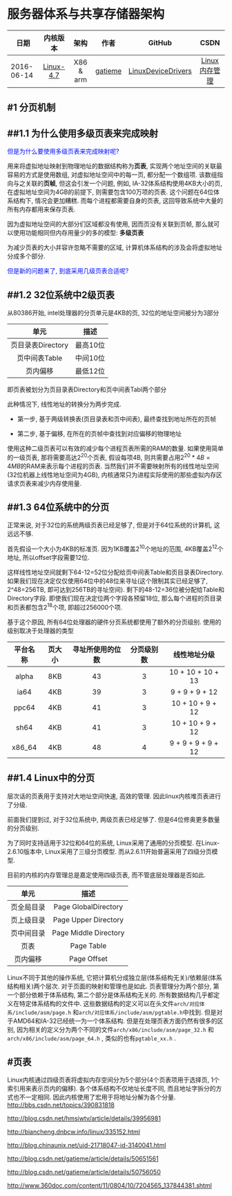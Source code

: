 服务器体系与共享存储器架构
=======

| 日期 | 内核版本 | 架构| 作者 | GitHub| CSDN |
| ------- |:-------:|:-------:|:-------:|:-------:|:-------:|
| 2016-06-14 | [Linux-4.7](http://lxr.free-electrons.com/source/?v=4.7) | X86 & arm | [gatieme](http://blog.csdn.net/gatieme) | [LinuxDeviceDrivers](https://github.com/gatieme/LDD-LinuxDeviceDrivers) | [Linux内存管理](http://blog.csdn.net/gatieme/article/category/6225543) |




#1	分页机制
-------

##1.1	为什么使用多级页表来完成映射
-------



<font color=0x00ffff>
但是为什么要使用多级页表来完成映射呢?
</font>

用来将虚拟地址映射到物理地址的数据结构称为**页表**, 实现两个地址空间的关联最容易的方式是使用数组, 对虚拟地址空间中的每一页, 都分配一个数组项. 该数组指向与之关联的**页帧**, 但这会引发一个问题, 例如, IA-32体系结构使用4KB大小的页, 在虚拟地址空间为4GB的前提下, 则需要包含100万项的页表. 这个问题在64位体系结构下, 情况会更加糟糕. 而每个进程都需要自身的页表, 这回导致系统中大量的所有内存都用来保存页表.

因为虚拟地址空间的大部分们区域都没有使用, 因而页没有关联到页帧, 那么就可以使用功能相同但内存用量少的多的模型: **多级页表**

为减少页表的大小并容许忽略不需要的区域, 计算机体系结构的涉及会将虚拟地址分成多个部分.




<font color=0x00ffff>
但是新的问题来了, 到底采用几级页表合适呢?
</font>

##1.2	32位系统中2级页表
-------


从80386开始, intel处理器的分页单元是4KB的页, 32位的地址空间被分为3部分

| 单元 | 描述 |
|:---:|:----:|
| 页目录表Directory | 最高10位 |
| 页中间表Table 	| 中间10位 |
| 页内偏移  		| 最低12位 |

即页表被划分为页目录表Directory和页中间表Tabl两个部分

此种情况下, 线性地址的转换分为两步完成.

*	第一步, 基于两级转换表(页目录表和页中间表), 最终查找到地址所在的页帧

*	第二步, 基于偏移, 在所在的页帧中查找到对应偏移的物理地址

使用这种二级页表可以有效的减少每个进程页表所需的RAM的数量. 如果使用简单的一级页表, 那将需要高达$2^20$个页表, 假设每项4B, 则共需要占用$2^20 * 4B = 4MB$的RAM来表示每个进程的页表. 当然我们并不需要映射所有的线性地址空间(32位机器上线性地址空间为4GB), 内核通常只为进程实际使用的那些虚拟内存区请求页表来减少内存使用量.

##1.3	64位系统中的分页
-------

正常来说, 对于32位的系统两级页表已经足够了, 但是对于64位系统的计算机, 这远远不够.

首先假设一个大小为4KB的标准页. 因为1KB覆盖$2^10$个地址的范围, 4KB覆盖$2^12$个地址, 所以offset字段需要12位.

这样线性地址空间就剩下64-12=52位分配给页中间表Table和页目录表Directory. 如果我们现在决定仅仅使用64位中的48位来寻址(这个限制其实已经足够了, 2^48=256TB, 即可达到256TB的寻址空间). 剩下的48-12=36位被分配给Table和Directory字段. 即使我们现在决定位两个字段各预留18位, 那么每个进程的页目录和页表都包含$2^18$个项, 即超过256000个项.

基于这个原因, 所有64位处理器的硬件分页系统都使用了额外的分页级别. 使用的级别取决于处理器的类型

| 平台名称 | 页大小 | 寻址所使用的位数 | 分页级别数 | 线性地址分级 |
|:---:|:---:|:---:|:---:|:---:|
| alpha  | 8KB | 43 | 3 | 10 + 10 + 10 + 13  |
| ia64   | 4KB | 39 | 3 |  9 +  9 +  9 + 12  |
| ppc64  | 4KB | 41 | 3 | 10 + 10 +  9 + 12  |
| sh64   | 4KB | 41 | 3 | 10 + 10 +  9 + 12  |
| x86_64 | 4KB | 48 | 4 | 9 + 9 + 9 + 9 + 12 | 



##1.4	Linux中的分页
-------

层次话的页表用于支持对大地址空间快速, 高效的管理. 因此linux内核堆页表进行了分级.

前面我们提到过, 对于32位系统中, 两级页表已经足够了. 但是64位修奥更多数量的分页级别.

为了同时支持适用于32位和64位的系统, Linux采用了通用的分页模型. 在Linux-2.6.10版本中, Linux采用了三级分页模型. 而从2.6.11开始普遍采用了四级分页模型.

目前的内核的内存管理总是嘉定使用四级页表, 而不管底层处理器是否如此.

| 单元 | 描述 |
|:---:|:----:|
| 页全局目录 | Page GlobalDirectory  |
| 页上级目录	| Page Upper Directory  |
| 页中间目录	| Page Middle Directory |
| 页表	  | Page Table 			  |
| 页内偏移   | Page Offset		     |


Linux不同于其他的操作系统, 它把计算机分成独立层(体系结构无关)/依赖层(体系结构相关)两个层次. 对于页面的映射和管理也是如此. 页表管理分为两个部分, 第一个部分依赖于体系结构, 第二个部分是体系结构无关的. 所有数据结构几乎都定义在特定体系结构的文件中. 这些数据结构的定义可以在头文件`arch/对应体系/include/asm/page.h`
和`arch/对应体系/include/asm/pgtable.h`中找到. 但是对于AMD64和IA-32已经统一为一个体系结构. 但是在处理页表方面仍然有很多的区别, 因为相关的定义分为两个不同的文件`arch/x86/include/asm/page_32.h`
和`arch/x86/include/asm/page_64.h`
, 类似的也有`pgtable_xx.h` .



#页表
-------


Linux内核通过四级页表将虚拟内存空间分为5个部分(4个页表项用于选择页, 1个索引用来表示页内的偏移). 各个体系结构不仅地址长度不同, 而且地址字拆分的方式也不一定相同. 因此内核使用了宏用于将地址分解为各个分量.
http://bbs.csdn.net/topics/390831818

http://blog.csdn.net/hmsiwtv/article/details/39956981

http://biancheng.dnbcw.info/linux/335152.html

http://blog.chinaunix.net/uid-21718047-id-3140041.html

http://blog.csdn.net/gatieme/article/details/50651561

http://blog.csdn.net/gatieme/article/details/50756050

http://www.360doc.com/content/11/0804/10/7204565_137844381.shtml

